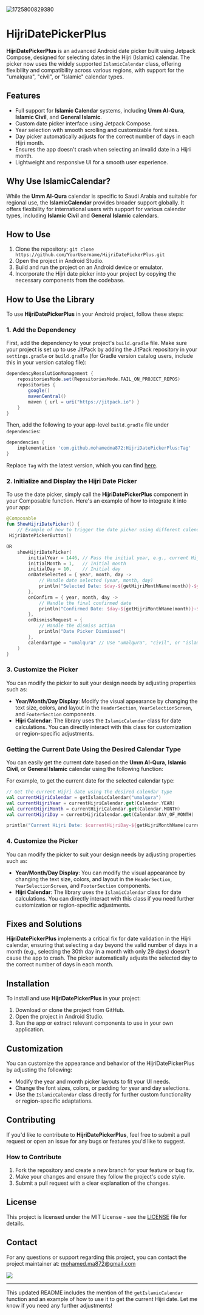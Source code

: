 ![1725800829380](https://github.com/user-attachments/assets/bfc62b89-41bd-4cc1-bb18-44ac901b2a03)


# HijriDatePickerPlus

**HijriDatePickerPlus** is an advanced Android date picker built using Jetpack Compose, designed for selecting dates in the Hijri (Islamic) calendar. The picker now uses the widely supported `IslamicCalendar` class, offering flexibility and compatibility across various regions, with support for the "umalqura", "civil", or "islamic" calendar types.

## Features

- Full support for **Islamic Calendar** systems, including **Umm Al-Qura**, **Islamic Civil**, and **General Islamic**.
- Custom date picker interface using Jetpack Compose.
- Year selection with smooth scrolling and customizable font sizes.
- Day picker automatically adjusts for the correct number of days in each Hijri month.
- Ensures the app doesn't crash when selecting an invalid date in a Hijri month.
- Lightweight and responsive UI for a smooth user experience.

## Why Use IslamicCalendar?

While the **Umm Al-Qura** calendar is specific to Saudi Arabia and suitable for regional use, the **IslamicCalendar** provides broader support globally. It offers flexibility for international users with support for various calendar types, including **Islamic Civil** and **General Islamic** calendars.

## How to Use

1. Clone the repository: `git clone https://github.com/YourUsername/HijriDatePickerPlus.git`
2. Open the project in Android Studio.
3. Build and run the project on an Android device or emulator.
4. Incorporate the Hijri date picker into your project by copying the necessary components from the codebase.

## How to Use the Library

To use **HijriDatePickerPlus** in your Android project, follow these steps:

### 1. Add the Dependency

First, add the dependency to your project's `build.gradle` file. Make sure your project is set up to use JitPack by adding the JitPack repository in your `settings.gradle` or `build.gradle` (for Gradle version catalog users, include this in your version catalog file):

```groovy
dependencyResolutionManagement {
    repositoriesMode.set(RepositoriesMode.FAIL_ON_PROJECT_REPOS)
    repositories {
        google()
        mavenCentral()
        maven { url = uri("https://jitpack.io") }
    }
}
```

Then, add the following to your app-level `build.gradle` file under `dependencies`:

```groovy
dependencies {
    implementation 'com.github.mohamedma872:HijriDatePickerPlus:Tag'
}
```

Replace `Tag` with the latest version, which you can find [here](https://jitpack.io/#mohamedma872/HijriDatePickerPlus).

### 2. Initialize and Display the Hijri Date Picker

To use the date picker, simply call the **HijriDatePickerPlus** component in your Composable function. Here's an example of how to integrate it into your app:

```kotlin
@Composable
fun ShowHijriDatePicker() {
    // Example of how to trigger the date picker using different calendar types
 HijriDatePickerButton()

OR
    showHijriDatePicker(
        initialYear = 1446, // Pass the initial year, e.g., current Hijri year
        initialMonth = 1,   // Initial month
        initialDay = 10,    // Initial day
        onDateSelected = { year, month, day ->
            // Handle date selected (year, month, day)
            println("Selected Date: $day-${getHijriMonthName(month)}-$year")
        },
        onConfirm = { year, month, day ->
            // Handle the final confirmed date
            println("Confirmed Date: $day-${getHijriMonthName(month)}-$year")
        },
        onDismissRequest = {
            // Handle the dismiss action
            println("Date Picker Dismissed")
        },
        calendarType = "umalqura" // Use "umalqura", "civil", or "islamic"
    )
}
```

### 3. Customize the Picker

You can modify the picker to suit your design needs by adjusting properties such as:

- **Year/Month/Day Display**: Modify the visual appearance by changing the text size, colors, and layout in the `HeaderSection`, `YearSelectionScreen`, and `FooterSection` components.
- **Hijri Calendar**: The library uses the `IslamicCalendar` class for date calculations. You can directly interact with this class for customization or region-specific adjustments.

### Getting the Current Date Using the Desired Calendar Type

You can easily get the current date based on the **Umm Al-Qura**, **Islamic Civil**, or **General Islamic** calendar using the following function:

For example, to get the current date for the selected calendar type:

```kotlin
// Get the current Hijri date using the desired calendar type
val currentHijriCalendar = getIslamicCalendar("umalqura")
val currentHijriYear = currentHijriCalendar.get(Calendar.YEAR)
val currentHijriMonth = currentHijriCalendar.get(Calendar.MONTH)
val currentHijriDay = currentHijriCalendar.get(Calendar.DAY_OF_MONTH)

println("Current Hijri Date: $currentHijriDay-${getHijriMonthName(currentHijriMonth)}-$currentHijriYear")
```



### 4. Customize the Picker

You can modify the picker to suit your design needs by adjusting properties such as:

- **Year/Month/Day Display**: You can modify the visual appearance by changing the text size, colors, and layout in the `HeaderSection`, `YearSelectionScreen`, and `FooterSection` components.
- **Hijri Calendar**: The library uses the `IslamicCalendar` class for date calculations. You can directly interact with this class if you need further customization or region-specific adjustments.



## Fixes and Solutions

**HijriDatePickerPlus** implements a critical fix for date validation in the Hijri calendar, ensuring that selecting a day beyond the valid number of days in a month (e.g., selecting the 30th day in a month with only 29 days) doesn't cause the app to crash. The picker automatically adjusts the selected day to the correct number of days in each month.

## Installation

To install and use **HijriDatePickerPlus** in your project:

1. Download or clone the project from GitHub.
2. Open the project in Android Studio.
3. Run the app or extract relevant components to use in your own application.

## Customization

You can customize the appearance and behavior of the HijriDatePickerPlus by adjusting the following:

- Modify the year and month picker layouts to fit your UI needs.
- Change the font sizes, colors, or padding for year and day selections.
- Use the `IslamicCalendar` class directly for further custom functionality or region-specific adaptations.

## Contributing

If you'd like to contribute to **HijriDatePickerPlus**, feel free to submit a pull request or open an issue for any bugs or features you'd like to suggest.

### How to Contribute

1. Fork the repository and create a new branch for your feature or bug fix.
2. Make your changes and ensure they follow the project's code style.
3. Submit a pull request with a clear explanation of the changes.

## License

This project is licensed under the MIT License - see the [LICENSE](LICENSE) file for details.

## Contact

For any questions or support regarding this project, you can contact the project maintainer at: [mohamed.ma872@gmail.com](mailto:mohamed.ma872@gmail.com)

[![](https://jitpack.io/v/mohamedma872/HijriDatePickerPlus.svg)](https://jitpack.io/#mohamedma872/HijriDatePickerPlus)

---

This updated README includes the mention of the `getIslamicCalendar` function and an example of how to use it to get the current Hijri date. Let me know if you need any further adjustments!
